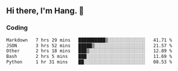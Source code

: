 ## Hi there, I'm Hang. 👋

### Coding

<!--START_SECTION:waka-->

```txt
Markdown   7 hrs 29 mins   ██████████▒░░░░░░░░░░░░░░   41.71 %
JSON       3 hrs 52 mins   █████▒░░░░░░░░░░░░░░░░░░░   21.57 %
Other      2 hrs 18 mins   ███▒░░░░░░░░░░░░░░░░░░░░░   12.89 %
Bash       2 hrs 5 mins    ███░░░░░░░░░░░░░░░░░░░░░░   11.69 %
Python     1 hr 31 mins    ██░░░░░░░░░░░░░░░░░░░░░░░   08.53 %
```

<!--END_SECTION:waka-->
